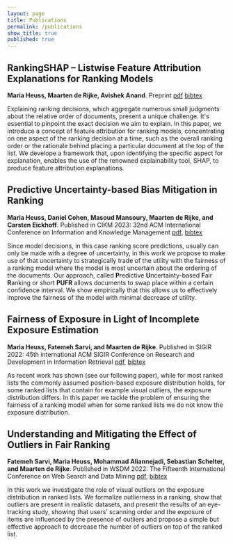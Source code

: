 ```yaml
---
layout: page
title: Publications
permalink: /publications
show_title: true
published: true
---
```


## RankingSHAP – Listwise Feature Attribution Explanations for Ranking Models 
__Maria Heuss, Maarten de Rijke, Avishek Anand__. Preprint 
[pdf](/assets/rankingshap.pdf) [bibtex](/assets/bibtex/rankingshap.txt)

Explaining ranking decisions, which aggregate numerous small judgments about the relative order of documents, present a unique challenge. It's essential to pinpoint the exact decision we aim to explain. In this paper, we introduce a concept of feature attribution for ranking models, concentrating on one aspect of the ranking decision at a time, such as the overall ranking order or the rationale behind placing a particular document at the top of the list. We develope a framework that, upon identifying the specific aspect for explanation, enables the use of the renowned explainability tool, SHAP, to produce feature attribution explanations.


## Predictive Uncertainty-based Bias Mitigation in Ranking 
__Maria Heuss, Daniel Cohen, Masoud Mansoury, Maarten de Rijke, and Carsten Eickhoff__. Published in CIKM 2023: 32nd ACM International Conference on Information and Knowledge Management  [pdf](/assets/pufr.pdf), [bibtex](/assets/bibtex/pufr.txt)

Since model decisions, in this case ranking score predictions, usually can only be made with a degree of uncertainty, in this work we propose to make use of that uncertainty to strategically trade of the utility with the fairness of a ranking model where the model is most uncertain about the ordering of the documents. Our approach, called **P**redictive **U**ncertainty-based **F**air **R**anking or short __PUFR__ allows documents to swap place within a certain confidence interval. We show empirically that this allows us to effectively improve the fairness of the model with minimal decrease of utility.  

## Fairness of Exposure in Light of Incomplete Exposure Estimation 
__Maria Heuss, Fatemeh Sarvi, and Maarten de Rijke__. Published in SIGIR 2022: 45th international ACM SIGIR Conference on Research and Development in Information Retrieval [pdf](/assets/felix.pdf), [bibtex](/assets/bibtex/felix.txt)

As recent work has shown (see our following paper), while for most ranked lists the commonly assumed position-based exposure distribution holds, for some ranked lists that contain for example visual outliers, the exposure distribution differs. 
In this paper we tackle the problem of ensuring the fairness of a ranking model when for some ranked lists we do not know the exposure distribution. 

## Understanding and Mitigating the Effect of Outliers in Fair Ranking 
__Fatemeh Sarvi, Maria Heuss, Mohammad Aliannejadi, Sebastian Schelter, and Maarten de Rijke__. Published in WSDM 2022: The Fifteenth International Conference on Web Search and Data Mining [pdf](/assets/omit.pdf), [bibtex](/assets/bibtex/omit.txt)

In this work we investigate the role of visual outliers on the exposure distribution in ranked lists. We formalize outlierness in a ranking, show that outliers are present in realistic datasets, and present the results of an eye-tracking study, showing that users’ scanning order and the exposure of items are influenced by the presence of outliers and propose a simple but effective approach to decrease the number of outliers on top of the ranked list. 